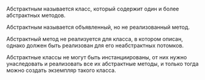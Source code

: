 Абстрактным называется класс, который содержит один и более абстрактных методов.

Абстрактным называется объявленный, но не реализованный метод.

Абстрактный метод не реализуется для класса, в котором описан, однако должен быть реализован для его неабстрактных потомков.

Абстрактные классы не могут быть инстанциированы, от них нужно унаследовать и реализовать все их абстрактные методы, и только тогда можно создать экземпляр такого класса.

